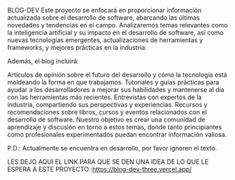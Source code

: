 BLOG-DEV
Este proyecto se enfocará en proporcionar información actualizada sobre el desarrollo de software, abarcando las últimas novedades y tendencias en el campo. 
Analizaremos temas relevantes como la inteligencia artificial y su impacto en el desarrollo de software, así como nuevas tecnologías emergentes, actualizaciones de herramientas y frameworks, y mejores prácticas en la industria.

Además, el blog incluirá:

Artículos de opinión sobre el futuro del desarrollo y cómo la tecnología está moldeando la forma en que trabajamos.
Tutoriales y guías prácticas para ayudar a los desarrolladores a mejorar sus habilidades y mantenerse al día con las herramientas más recientes.
Entrevistas con expertos de la industria, compartiendo sus perspectivas y experiencias.
Recursos y recomendaciones sobre libros, cursos y eventos relacionados con el desarrollo de software.
Nuestro objetivo es crear una comunidad de aprendizaje y discusión en torno a estos temas, donde tanto principiantes como profesionales experimentados puedan encontrar información valiosa.

P.D.: Actualmente se encuentra en desarrollo, por favor ignoren el texto.


LES DEJO  AQUI EL LINK PARA QUE SE DEN UNA IDEA DE LO QUE LE ESPERA A ESTE PROYECTO :https://blog-dev-three.vercel.app/
 
